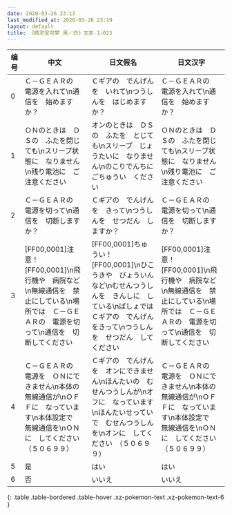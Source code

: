 ```yaml
---
date: 2020-03-26 23:13
last_modified_at: 2020-03-26 23:19
layout: default
title: 《精灵宝可梦 黑／白》文本 1-023
---
```

| 编号 | 中文 | 日文假名 | 日文汉字 |
| ---- | ---- | ---- | --- |
| 0 | Ｃ－ＧＥＡＲの　電源を入れて\n通信を　始めますか？ | Ｃギアの　でんげんを　いれて\nつうしんを　はじめますか？ | Ｃ－ＧＥＡＲの　電源を入れて\n通信を　始めますか？ |
| 1 | ＯＮのときは　ＤＳの　ふたを閉じても\nスリープ状態に　なりません\n残り電池に　ご注意ください | オンのときは　ＤＳの　ふたを　とじても\nスリープ　じょうたいに　なりません\nのこりでんちに　ごちゅうい　ください | ＯＮのときは　ＤＳの　ふたを閉じても\nスリープ状態に　なりません\n残り電池に　ご注意ください |
| 2 | Ｃ－ＧＥＡＲの　電源を切って\n通信を　切断しますか？ | Ｃギアの　でんげんを　きって\nつうしんを　せつだん　しますか？ | Ｃ－ＧＥＡＲの　電源を切って\n通信を　切断しますか？ |
| 3 | [FF00,0001]注意！[FF00,0001]\n飛行機や　病院など\n無線通信を　禁止にしている\n場所では　Ｃ－ＧＥＡＲの　電源を切って\n通信を　切断してください | [FF00,0001]ちゅうい！[FF00,0001]\nひこうきや　びょういんなど\nむせんつうしんを　きんしに　している\nばしょでは　Ｃギアの　でんげんをきって\nつうしんを　せつだん　してください | [FF00,0001]注意！[FF00,0001]\n飛行機や　病院など\n無線通信を　禁止にしている\n場所では　Ｃ－ＧＥＡＲの　電源を切って\n通信を　切断してください |
| 4 | Ｃ－ＧＥＡＲの　電源を　ＯＮにできません\n本体の　無線通信が\nＯＦＦに　なっています\n本体設定で　無線通信を\nＯＮに　してください　（５０６９９） | Ｃギアの　でんげんを　オンにできません\nほんたいの　むせんつうしんが\nオフに　なっています\nほんたいせっていで　むせんつうしんを\nオンに　してください　（５０６９９） | Ｃ－ＧＥＡＲの　電源を　ＯＮにできません\n本体の　無線通信が\nＯＦＦに　なっています\n本体設定で　無線通信を\nＯＮに　してください　（５０６９９） |
| 5 | 是 | はい | はい |
| 6 | 否 | いいえ | いいえ |
{: .table .table-bordered .table-hover .xz-pokemon-text .xz-pokemon-text-6 }